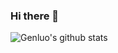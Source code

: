 ### Hi there 👋

![Genluo's github stats](https://github-readme-stats.vercel.app/api?username=Genluo&show_icons=true&theme=radical)

